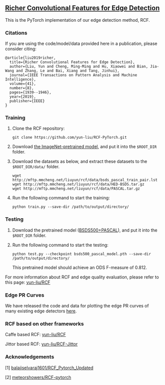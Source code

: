 ## [Richer Convolutional Features for Edge Detection](http://mmcheng.net/rcfedge/)

This is the PyTorch implementation of our edge detection method, RCF.

### Citations

If you are using the code/model/data provided here in a publication, please consider citing:

    @article{liu2019richer,
      title={Richer Convolutional Features for Edge Detection},
      author={Liu, Yun and Cheng, Ming-Ming and Hu, Xiaowei and Bian, Jia-Wang and Zhang, Le and Bai, Xiang and Tang, Jinhui},
      journal={IEEE Transactions on Pattern Analysis and Machine Intelligence},
      volume={41},
      number={8},
      pages={1939--1946},
      year={2019},
      publisher={IEEE}
    }
    
### Training

1. Clone the RCF repository:
    ```
    git clone https://github.com/yun-liu/RCF-PyTorch.git
    ```

2. Download [the ImageNet-pretrained model](https://drive.google.com/file/d/1szqDNG3dUO6BM3l6YBuC9vWp16n48-cK/view?usp=sharing), and put it into the `$ROOT_DIR` folder.

3. Download the datasets as below, and extract these datasets to the `$ROOT_DIR/data/` folder.

    ```
    wget http://mftp.mmcheng.net/liuyun/rcf/data/bsds_pascal_train_pair.lst
    wget http://mftp.mmcheng.net/liuyun/rcf/data/HED-BSDS.tar.gz
    wget http://mftp.mmcheng.net/liuyun/rcf/data/PASCAL.tar.gz
    ```
    
4. Run the following command to start the training:
    ```
    python train.py --save-dir /path/to/output/directory/
    ```
    
### Testing

1. Download the pretrained model ([BSDS500+PASCAL](https://drive.google.com/file/d/1oxlHQCM4mm5zhHzmE7yho_oToU5Ucckk/view?usp=sharing)), and put it into the `$ROOT_DIR` folder.

2. Run the following command to start the testing:
    ```
    python test.py --checkpoint bsds500_pascal_model.pth --save-dir /path/to/output/directory/
    ```
   This pretrained model should achieve an ODS F-measure of 0.812.

For more information about RCF and edge quality evaluation, please refer to this page: [yun-liu/RCF](https://github.com/yun-liu/RCF)

### Edge PR Curves

We have released the code and data for plotting the edge PR curves of many existing edge detectors [here](https://github.com/yun-liu/plot-edge-pr-curves).

### RCF based on other frameworks 

Caffe based RCF: [yun-liu/RCF](https://github.com/yun-liu/RCF)

Jittor based RCF: [yun-liu/RCF-Jittor](https://github.com/yun-liu/RCF-Jittor)

### Acknowledgements

[1] [balajiselvaraj1601/RCF_Pytorch_Updated](https://github.com/balajiselvaraj1601/RCF_Pytorch_Updated)

[2] [meteorshowers/RCF-pytorch](https://github.com/meteorshowers/RCF-pytorch)
